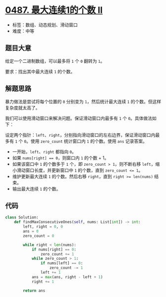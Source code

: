 # [0487. 最大连续1的个数 II](https://leetcode.cn/problems/max-consecutive-ones-ii/)

- 标签：数组、动态规划、滑动窗口
- 难度：中等

## 题目大意

给定一个二进制数组，可以最多将 `1` 个 `0` 翻转为 `1`。

要求：找出其中最大连续 `1` 的个数。

## 解题思路

暴力做法是尝试将每个位置的 `0` 分别变为 `1`，然后统计最大连续 `1` 的个数。但这样复杂度就太高了。

我们可以使用滑动窗口来解决问题。保证滑动窗口内最多有 `1` 个 `0`。具体做法如下：

设定两个指针：`left`、`right`，分别指向滑动窗口的左右边界，保证滑动窗口内最多有 `1` 个 `0`。使用 `zero_count` 统计窗口内 `1` 的个数。使用 `ans` 记录答案。

- 一开始，`left`、`right` 都指向 `0`。
- 如果 `nums[right] == 0`，则窗口内 `1` 的个数 + 1。
- 如果该窗口中 `1` 的个数多于 `1` 个，即 `zero_count > 1`，则不断右移 `left`，缩小滑动窗口长度，并更新窗口中 `1` 的个数，直到 `zero_count <= 1`。
- 维护更新最大连续 `1` 的个数。然后右移 `right`，直到 `right >= len(nums)` 结束。
- 输出最大连续 `1` 的个数。

## 代码

```python
class Solution:
    def findMaxConsecutiveOnes(self, nums: List[int]) -> int:
        left, right = 0, 0
        ans = 0
        zero_count = 0

        while right < len(nums):
            if nums[right] == 0:
                zero_count += 1
            while zero_count > 1:
                if nums[left] == 0:
                    zero_count -= 1
                left += 1
            ans = max(ans, right - left + 1)
            right += 1

        return ans
```

